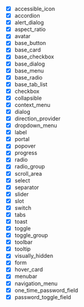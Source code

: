 - [x] accessible_icon
- [x] accordion
- [x] alert_dialog
- [x] aspect_ratio
- [x] avatar
- [x] base_button
- [x] base_card
- [x] base_checkbox
- [x] base_dialog
- [x] base_menu
- [x] base_radio
- [x] base_tab_list
- [x] checkbox
- [x] collapsible
- [x] context_menu
- [x] dialog
- [x] direction_provider
- [x] dropdown_menu
- [x] label
- [x] portal
- [x] popover
- [x] progress
- [x] radio
- [x] radio_group
- [x] scroll_area
- [x] select
- [x] separator
- [x] slider
- [x] slot
- [x] switch
- [x] tabs
- [x] toast
- [x] toggle
- [x] toggle_group
- [x] toolbar
- [x] tooltip
 - [x] visually_hidden
- [x] form
- [x] hover_card
- [x] menubar
- [x] navigation_menu
- [x] one_time_password_field
- [x] password_toggle_field
